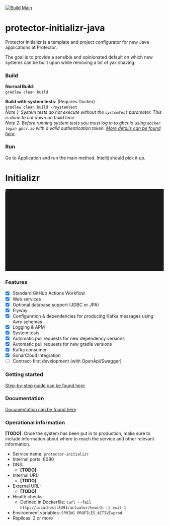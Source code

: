 [comment]: # (INITIALIZR:INITIALIZR-DEMO)

[![Build Main](https://github.com/protectorinsurance/protector-initializr-java/actions/workflows/gradle-main.yml/badge.svg)](https://github.com/protectorinsurance/protector-initializr-java/actions/workflows/gradle-main.yml)

[comment]: # (INITIALIZR:INITIALIZR-DEMO)

# protector-initializr-java

[comment]: # (INITIALIZR:INITIALIZR-DEMO)

Protector Initializr is a template and project configurator for new Java applications at Protector.

The goal is to provide a sensible and opinionated default on which new systems can be built upon while removing a lot of yak shaving. 

[comment]: # (INITIALIZR:INITIALIZR-DEMO)

### Build

**Normal Build**:  
`gradlew clean build`

**Build with system tests**: (Requires Docker)  
`gradlew clean build -PsystemTest`  
_Note 1: System tests do not execute without the `systemTest` parameter. This is done to cut down on build time._  
_Note 2: Before running system tests you must log in to ghcr.io using `docker login ghcr.io` with a valid authentication token. [More details can be found here](https://github.com/protectorinsurance/protector-initializr-java/wiki/Docker-authentication)._

### Run

Go to Application and run the main method. Intellij should pick it up.

[comment]: # (INITIALIZR:INITIALIZR-DEMO)

# Initializr

![](initializr-script-demo.gif)

### Features

- [x] Standard GitHub Actions Workflow
- [x] Web services
- [x] Optional database support (JDBC or JPA)
- [x] Flyway
- [x] Configuration & dependencies for producing Kafka messages using Avro schemas
- [x] Logging & APM
- [x] System tests
- [x] Automatic pull requests for new dependency versions
- [x] Automatic pull requests for new gradle versions
- [x] Kafka consumer
- [x] SonarCloud integration
- [ ] Contract-first development (with OpenApi/Swagger)

### Getting started

[Step-by-step guide can be found here](https://github.com/protectorinsurance/protector-initializr-java/wiki/Getting-started)

### Documentation

[Documentation can be found here](https://github.com/protectorinsurance/protector-initializr-java/wiki)

[comment]: # (INITIALIZR:INITIALIZR-DEMO)

### Operational information

__[TODO]__: Once the system has been put in to production, make sure to
include information about where to reach the service and other relevant
information.

* Service name: `protector-initializr`
* Internal ports: 8080
* DNS:
  * __[TODO]__
* Internal URL:
  * __[TODO]__
* External URL:
  * __[TODO]__
* Health checks:
  * Defined in Dockerfile: `curl --fail http://localhost:8391/actuator/health || exit 1`
* Environment variables: `SPRING_PROFILES_ACTIVE=prod`
* Replicas: 2 or more
